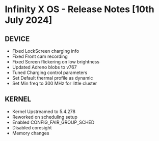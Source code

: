 # Infinity X OS - Release Notes [10th July 2024]

## DEVICE

- Fixed LockScreen charging info
- Fixed Front cam recording
- Fixed Screen flickering on low brightness
- Updated Adreno blobs to v767
- Tuned Charging control parameters
- Set Default thermal profile as dynamic
- Set Min freq to 300 MHz for little cluster

## KERNEL

- Kernel Upstreamed to 5.4.278
- Reworked on scheduling setup
- Enabled CONFIG_FAIR_GROUP_SCHED
- Disabled coresight
- Memory changes
